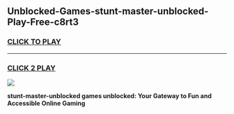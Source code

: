 
## Unblocked-Games-stunt-master-unblocked-Play-Free-c8rt3
<h3>
<a href="https://premium76.site?title=stunt-master-unblocked&ref=12A">CLICK TO PLAY</a></h3>
<hr>

<h3>
<a href="https://premium76.site?title=stunt-master-unblocked&ref=12A">CLICK 2 PLAY</a>
  
</h3>

<a href="https://premium76.site?title=stunt-master-unblocked&ref=12A"><img src="https://clearcache.store/games.png"></a>


**stunt-master-unblocked games unblocked: Your Gateway to Fun and Accessible Online Gaming**
